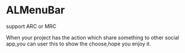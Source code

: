 ALMenuBar
=========
support ARC or MRC

When your project has the action which share something to other social app,you can user this to show the choose,hope you
enjoy it.
